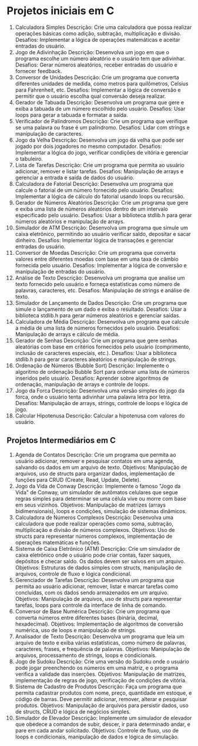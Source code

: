 # Projetos iniciais em C

1. Calculadora Simples
   Descrição: Crie uma calculadora que possa realizar operações básicas como adição, subtração, multiplicação e divisão.
   Desafios: Implementar a lógica de operações matemáticas e aceitar entradas do usuário.
2. Jogo de Adivinhação
   Descrição: Desenvolva um jogo em que o programa escolhe um número aleatório e o usuário tem que adivinhar.
   Desafios: Gerar números aleatórios, receber entradas do usuário e fornecer feedback.
3. Conversor de Unidades
   Descrição: Crie um programa que converta diferentes unidades de medida, como metros para quilômetros, Celsius para Fahrenheit, etc.
   Desafios: Implementar a lógica de conversão e permitir que o usuário escolha qual conversão deseja realizar.
4. Gerador de Tabuada
   Descrição: Desenvolva um programa que gere e exiba a tabuada de um número escolhido pelo usuário.
   Desafios: Usar loops para gerar a tabuada e formatar a saída.
5. Verificador de Palíndromos
   Descrição: Crie um programa que verifique se uma palavra ou frase é um palíndromo.
   Desafios: Lidar com strings e manipulação de caracteres.
6. Jogo da Velha
   Descrição: Desenvolva um jogo da velha que pode ser jogado por dois jogadores no mesmo computador.
   Desafios: Implementar a lógica do jogo, verificar condições de vitória e gerenciar o tabuleiro.
7. Lista de Tarefas
   Descrição: Crie um programa que permita ao usuário adicionar, remover e listar tarefas.
   Desafios: Manipulação de arrays e gerenciar a entrada e saída de dados do usuário.
8. Calculadora de Fatorial
   Descrição: Desenvolva um programa que calcule o fatorial de um número fornecido pelo usuário.
   Desafios: Implementar a lógica de cálculo do fatorial usando loops ou recursão.
9. Gerador de Números Aleatórios
   Descrição: Crie um programa que gere e exiba uma lista de números aleatórios dentro de um intervalo especificado pelo usuário.
   Desafios: Usar a biblioteca stdlib.h para gerar números aleatórios e manipulação de arrays.
10. Simulador de ATM
    Descrição: Desenvolva um programa que simule um caixa eletrônico, permitindo ao usuário verificar saldo, depositar e sacar dinheiro.
    Desafios: Implementar lógica de transações e gerenciar entradas do usuário.
11. Conversor de Moedas
    Descrição: Crie um programa que converta valores entre diferentes moedas com base em uma taxa de câmbio fornecida pelo usuário.
    Desafios: Implementar a lógica de conversão e manipulação de entradas do usuário.
12. Análise de Texto
    Descrição: Desenvolva um programa que analise um texto fornecido pelo usuário e forneça estatísticas como número de palavras, caracteres, etc.
    Desafios: Manipulação de strings e análise de texto.
13. Simulador de Lançamento de Dados
    Descrição: Crie um programa que simule o lançamento de um dado e exiba o resultado.
    Desafios: Usar a biblioteca stdlib.h para gerar números aleatórios e gerenciar saídas.
14. Calculadora de Média
    Descrição: Desenvolva um programa que calcule a média de uma lista de números fornecidos pelo usuário.
    Desafios: Manipulação de arrays e cálculo de média.
15. Gerador de Senhas
    Descrição: Crie um programa que gere senhas aleatórias com base em critérios fornecidos pelo usuário (comprimento, inclusão de caracteres especiais, etc.).
    Desafios: Usar a biblioteca stdlib.h para gerar caracteres aleatórios e manipulação de strings.
16. Ordenação de Números (Bubble Sort)
    Descrição: Implemente o algoritmo de ordenação Bubble Sort para ordenar uma lista de números inseridos pelo usuário.
    Desafios: Aprender sobre algoritmos de ordenação, manipulação de arrays e controle de loops.
17. Jogo da Forca
    Descrição: Desenvolva uma versão simples do jogo da forca, onde o usuário tenta adivinhar uma palavra letra por letra.
    Desafios: Manipulação de arrays, strings, controle de loops e lógica de jogo.
18. Calcular Hipotenusa
    Descrição: Calcular a hipotenusa com valores do usuário.

## Projetos Intermediários em C

1. Agenda de Contatos
   Descrição: Crie um programa que permita ao usuário adicionar, remover e pesquisar contatos em uma agenda, salvando os dados em um arquivo de texto.
   Objetivos: Manipulação de arquivos, uso de structs para organizar dados, implementação de funções para CRUD (Create, Read, Update, Delete).
2. Jogo da Vida de Conway
   Descrição: Implemente o famoso "Jogo da Vida" de Conway, um simulador de autômatos celulares que segue regras simples para determinar se uma célula vive ou morre com base em seus vizinhos.
   Objetivos: Manipulação de matrizes (arrays bidimensionais), loops e condições, simulação de sistemas dinâmicos.
3. Calculadora de Números Complexos
   Descrição: Desenvolva uma calculadora que pode realizar operações como soma, subtração, multiplicação e divisão de números complexos.
   Objetivos: Uso de structs para representar números complexos, implementação de operações matemáticas e funções.
4. Sistema de Caixa Eletrônico (ATM)
   Descrição: Crie um simulador de caixa eletrônico onde o usuário pode criar contas, fazer saques, depósitos e checar saldo. Os dados devem ser salvos em um arquivo.
   Objetivos: Estruturas de dados simples com structs, manipulação de arquivos, controle de fluxo e lógica condicional.
5. Gerenciador de Tarefas
   Descrição: Desenvolva um programa que permita ao usuário adicionar, remover, listar e marcar tarefas como concluídas, com os dados sendo armazenados em um arquivo.
   Objetivos: Manipulação de arquivos, uso de structs para representar tarefas, loops para controle da interface de linha de comando.
6. Conversor de Base Numérica
   Descrição: Crie um programa que converta números entre diferentes bases (binária, decimal, hexadecimal).
   Objetivos: Implementação de algoritmos de conversão numérica, uso de loops e manipulação de strings.
7. Analisador de Texto
   Descrição: Desenvolva um programa que leia um arquivo de texto e exiba várias estatísticas, como número de palavras, caracteres, frases, e frequência de palavras.
   Objetivos: Manipulação de arquivos, processamento de strings, loops e condicionais.
8. Jogo de Sudoku
   Descrição: Crie uma versão do Sudoku onde o usuário pode jogar preenchendo os números em uma matriz, e o programa verifica a validade das inserções.
   Objetivos: Manipulação de matrizes, implementação de regras de jogo, verificação de condições de vitória.
9. Sistema de Cadastro de Produtos
   Descrição: Faça um programa que permita cadastrar produtos com nome, preço, quantidade em estoque, e código de barras. Deve permitir adicionar, remover, alterar e pesquisar produtos.
   Objetivos: Manipulação de arquivos para persistir dados, uso de structs, CRUD e lógica de negócios simples.
10. Simulador de Elevador
    Descrição: Implemente um simulador de elevador que obedece a comandos de subir, descer, ir para determinado andar, e pare em cada andar solicitado.
    Objetivos: Controle de fluxo, uso de loops e condicionais, manipulação de dados e lógica de simulação.
